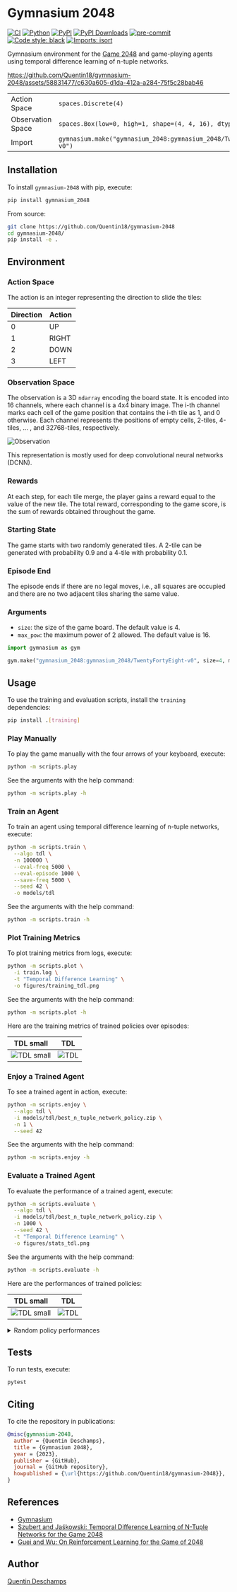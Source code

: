 # Gymnasium 2048

[![CI](https://github.com/Quentin18/gymnasium-2048/actions/workflows/build.yml/badge.svg)](https://github.com/Quentin18/gymnasium-2048/actions/workflows/build.yml)
[![Python](https://img.shields.io/pypi/pyversions/gymnasium-2048.svg)](https://badge.fury.io/py/gymnasium-2048)
[![PyPI](https://badge.fury.io/py/gymnasium-2048.svg)](https://badge.fury.io/py/gymnasium-2048)
[![PyPI Downloads](https://static.pepy.tech/badge/gymnasium-2048)](https://pepy.tech/projects/gymnasium-2048)
[![pre-commit](https://img.shields.io/badge/pre--commit-enabled-brightgreen?logo=pre-commit&logoColor=white)](https://pre-commit.com/)
[![Code style: black](https://img.shields.io/badge/code%20style-black-000000.svg)](https://github.com/psf/black)
[![Imports: isort](https://img.shields.io/badge/%20imports-isort-%231674b1?style=flat&labelColor=ef8336)](https://pycqa.github.io/isort/)

Gymnasium environment for the [Game 2048](https://en.wikipedia.org/wiki/2048_(video_game)) and game-playing agents using
temporal difference learning of n-tuple networks.

https://github.com/Quentin18/gymnasium-2048/assets/58831477/c630a605-d1da-412a-a284-75f5c28bab46

<table>
    <tbody>
        <tr>
            <td>Action Space</td>
            <td><code>spaces.Discrete(4)</code></td>
        </tr>
        <tr>
            <td>Observation Space</td>
            <td><code>spaces.Box(low=0, high=1, shape=(4, 4, 16), dtype=np.uint8)</code></td>
        </tr>
        <tr>
            <td>Import</td>
            <td><code>gymnasium.make("gymnasium_2048:gymnasium_2048/TwentyFortyEight-v0")</code></td>
        </tr>
    </tbody>
</table>

## Installation

To install `gymnasium-2048` with pip, execute:

```bash
pip install gymnasium_2048
```

From source:

```bash
git clone https://github.com/Quentin18/gymnasium-2048
cd gymnasium-2048/
pip install -e .
```

## Environment

### Action Space

The action is an integer representing the direction to slide the tiles:

| Direction | Action |
|-----------|--------|
| 0         | UP     |
| 1         | RIGHT  |
| 2         | DOWN   |
| 3         | LEFT   |

### Observation Space

The observation is a 3D `ndarray` encoding the board state. It is encoded into 16 channels, where each channel is a 4x4
binary image. The i-th channel marks each cell of the game position that contains the i-th tile as 1, and 0 otherwise.
Each channel represents the positions of empty cells, 2-tiles, 4-tiles, ... , and 32768-tiles, respectively.

![Observation](./figures/observation.png)

This representation is mostly used for deep convolutional neural networks (DCNN).

### Rewards

At each step, for each tile merge, the player gains a reward
equal to the value of the new tile.
The total reward, corresponding to the game score, is the
sum of rewards obtained throughout the game.

### Starting State

The game starts with two randomly generated tiles. A 2-tile can be generated with probability 0.9 and a 4-tile with
probability 0.1.

### Episode End

The episode ends if there are no legal moves, i.e., all squares are occupied and there are no two adjacent tiles sharing
the same value.

### Arguments

- `size`: the size of the game board. The default value is 4.
- `max_pow`: the maximum power of 2 allowed. The default value is 16.

```python
import gymnasium as gym

gym.make("gymnasium_2048:gymnasium_2048/TwentyFortyEight-v0", size=4, max_pow=16)
```

## Usage

To use the training and evaluation scripts, install the `training` dependencies:

```bash
pip install .[training]
```

### Play Manually

To play the game manually with the four arrows of your keyboard, execute:

```bash
python -m scripts.play
```

See the arguments with the help command:

```bash
python -m scripts.play -h
```

### Train an Agent

To train an agent using temporal difference learning of n-tuple networks, execute:

```bash
python -m scripts.train \
  --algo tdl \
  -n 100000 \
  --eval-freq 5000 \
  --eval-episode 1000 \
  --save-freq 5000 \
  --seed 42 \
  -o models/tdl
```

See the arguments with the help command:

```bash
python -m scripts.train -h
```

### Plot Training Metrics

To plot training metrics from logs, execute:

```bash
python -m scripts.plot \
  -i train.log \
  -t "Temporal Difference Learning" \
  -o figures/training_tdl.png
```

See the arguments with the help command:

```bash
python -m scripts.plot -h
```

Here are the training metrics of trained policies over episodes:

| TDL small                                      | TDL                                |
|------------------------------------------------|------------------------------------|
| ![TDL small](./figures/training_tdl_small.png) | ![TDL](./figures/training_tdl.png) |

### Enjoy a Trained Agent

To see a trained agent in action, execute:

```bash
python -m scripts.enjoy \
  --algo tdl \
  -i models/tdl/best_n_tuple_network_policy.zip \
  -n 1 \
  --seed 42
```

See the arguments with the help command:

```bash
python -m scripts.enjoy -h
```

### Evaluate a Trained Agent

To evaluate the performance of a trained agent, execute:

```bash
python -m scripts.evaluate \
  --algo tdl \
  -i models/tdl/best_n_tuple_network_policy.zip \
  -n 1000 \
  --seed 42 \
  -t "Temporal Difference Learning" \
  -o figures/stats_tdl.png
```

See the arguments with the help command:

```bash
python -m scripts.evaluate -h
```

Here are the performances of trained policies:

| TDL small                                   | TDL                             |
|---------------------------------------------|---------------------------------|
| ![TDL small](./figures/stats_tdl_small.png) | ![TDL](./figures/stats_tdl.png) |

<details>
<summary>Random policy performances</summary>

![Random policy](./figures/stats_random_policy.png)

</details>

## Tests

To run tests, execute:

```bash
pytest
```

## Citing

To cite the repository in publications:

```bibtex
@misc{gymnasium-2048,
  author = {Quentin Deschamps},
  title = {Gymnasium 2048},
  year = {2023},
  publisher = {GitHub},
  journal = {GitHub repository},
  howpublished = {\url{https://github.com/Quentin18/gymnasium-2048}},
}
```

## References

- [Gymnasium](https://github.com/Farama-Foundation/Gymnasium)
- [Szubert and Jaśkowski: Temporal Difference Learning of N-Tuple Networks
  for the Game 2048](https://www.cs.put.poznan.pl/wjaskowski/pub/papers/Szubert2014_2048.pdf)
- [Guei and Wu: On Reinforcement Learning for the Game of 2048](https://arxiv.org/pdf/2212.11087.pdf)

## Author

[Quentin Deschamps](mailto:quentindeschamps18@gmail.com)
